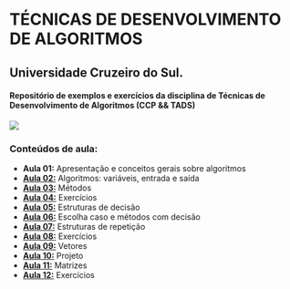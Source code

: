 # TÉCNICAS DE DESENVOLVIMENTO DE ALGORITMOS

## Universidade Cruzeiro do Sul.

#### Repositório de exemplos e exercícios da disciplina de Técnicas de Desenvolvimento de Algoritmos (CCP && TADS)

![](http://dwebkit.esy.es/repositorio/img/pseudoc%C3%B3digo%20%28Personalizado%29.jpg)

### Conteúdos de aula:
* **Aula 01:** Apresentação e conceitos gerais sobre algoritmos
* **[Aula 02:](https://github.com/msanches/TDA/tree/master/Aula%2002)** Algoritmos: variáveis, entrada e saída
* **[Aula 03:](https://github.com/msanches/TDA/tree/master/Aula%2003)** Métodos
* **[Aula 04:](https://github.com/msanches/TDA/tree/master/Aula%2004)** Exercícios
* **[Aula 05:](https://github.com/msanches/TDA/tree/master/Aula%2005)** Estruturas de decisão
* **[Aula 06:](https://github.com/msanches/TDA/tree/master/Aula%2006)** Escolha caso e métodos com decisão
* **[Aula 07:](https://github.com/msanches/TDA/tree/master/Aula%2007)** Estruturas de repetição
* **[Aula 08:](https://github.com/msanches/TDA/tree/master/Aula%2008)** Exercícios
* **[Aula 09:](https://github.com/msanches/TDA/tree/master/Aula%2009)** Vetores
* **[Aula 10:](https://github.com/msanches/TDA/tree/master/Aula%20010)** Projeto
* **[Aula 11:](https://github.com/msanches/TDA/tree/master/Aula%20011)** Matrizes
* **[Aula 12:](https://github.com/msanches/TDA/tree/master/Aula%20012)** Exercícios
